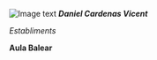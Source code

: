 ![Image text](https://cdn.myanimelist.net/images/characters/15/323914.jpg)
***Daniel Cardenas Vicent***

*Establiments*

**Aula Balear**
